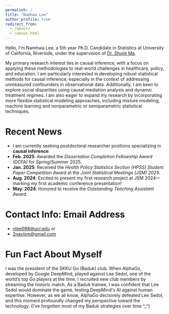 ```yaml
---
permalink: /
title: "Namhwa Lee"
author_profile: true
redirect_from: 
  - /about/
  - /about.html
---
```


Hello, I'm Namhwa Lee, a 5th year Ph.D. Candidate in Statistics at University of California, Riverside, under the supervision of [Dr. Shujie Ma](https://sites.google.com/view/shujiema).

My primary research interest lies in causal inference, with a focus on applying these methodologies to real-world challenges in healthcare, policy, and education. I am particularly interested in developing robust statistical methods for causal inference, especially in the context of addressing unmeasured confounders in observational data. Additionally, I am keen to explore social disparities using causal mediation analysis and dynamic treatment regimes. I am also eager to expand my research by incorporating more flexible statistical modeling approaches, including mixture modeling, machine learning and nonparametric or semiparametric statistical techniques.



Recent News
======

- I am currently seeking postdoctoral researcher positions specializing in **causal inference**.
- **Feb. 2025**: Awarded the *Dissertation Completion Fellowship Award (DCFA)* for Spring/Summer 2025.
- **Jan. 2025**: Received the *Health Policy Statistics Section (HPSS) Student Paper Competition Award* at the *Joint Statistical Meetings (JSM) 2025*.
- **Aug. 2024**: Excited to present my first research project at JSM 2024—marking my first academic conference presentation!
- **May. 2024**: Honored to receive the *Outstanding Teaching Assistant Award*.

Contact Info: Email Address
======

- nlee098@ucr.edu
or 
- 2navism@gmail.com


Fun Fact About Myself
======

I was the president of the SKKU Go (Baduk) club. When AlphaGo, developed by Google DeepMind, played against Lee Sedol, one of the world’s top Go players at the time, I recruited new club members by streaming the historic match. As a Baduk trainee, I was confident that Lee Sedol would dominate the game, testing DeepMind's AI against human expertise. However, as we all know, AlphaGo decisively defeated Lee Sedol, and this moment profoundly changed my perspective toward the technology. (I’ve forgotten most of my Baduk strategies over time ^_^)
